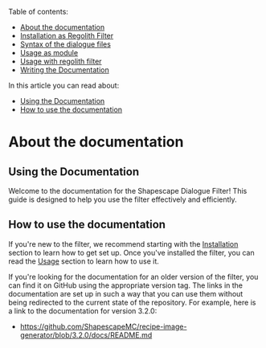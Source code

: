 <!-- doctree start -->
Table of contents:
- [About the documentation](/docs/README.md)
- [Installation as Regolith Filter](/docs/installation.md)
- [Syntax of the dialogue files](/docs/syntax.md)
- [Usage as module](/docs/usage_as_module.md)
- [Usage with regolith filter](/docs/usage_with_regolith_filter.md)
- [Writing the Documentation](/docs/writing_the_documentation.md)

In this article you can read about:
- [Using the Documentation](#using-the-documentation)
- [How to use the documentation](#how-to-use-the-documentation)
<!-- doctree end -->
# About the documentation
## Using the Documentation

Welcome to the documentation for the Shapescape Dialogue Filter! This guide is designed to help you use the filter effectively and efficiently.

## How to use the documentation
If you're new to the filter, we recommend starting with the [Installation](/docs/installation.md) section to learn how to get set up. Once you've installed the filter, you can read the [Usage](/docs/usage.md) section to learn how to use it.

If you're looking for the documentation for an older version of the filter, you can find it on GitHub using the appropriate version tag. The links in the documentation are set up in such a way that you can use them without being redirected to the current state of the repository. For example, here is a link to the documentation for version 3.2.0:
- https://github.com/ShapescapeMC/recipe-image-generator/blob/3.2.0/docs/README.md

